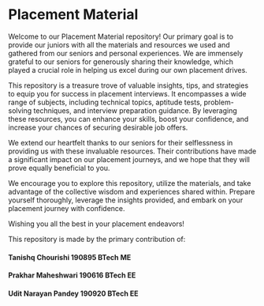 # Placement Material

Welcome to our Placement Material repository! Our primary goal is to provide our juniors with all the materials and resources we used and gathered from our seniors and personal experiences. We are immensely grateful to our seniors for generously sharing their knowledge, which played a crucial role in helping us excel during our own placement drives.

This repository is a treasure trove of valuable insights, tips, and strategies to equip you for success in placement interviews. It encompasses a wide range of subjects, including technical topics, aptitude tests, problem-solving techniques, and interview preparation guidance. By leveraging these resources, you can enhance your skills, boost your confidence, and increase your chances of securing desirable job offers.

We extend our heartfelt thanks to our seniors for their selflessness in providing us with these invaluable resources. Their contributions have made a significant impact on our placement journeys, and we hope that they will prove equally beneficial to you.

We encourage you to explore this repository, utilize the materials, and take advantage of the collective wisdom and experiences shared within. Prepare yourself thoroughly, leverage the insights provided, and embark on your placement journey with confidence.

Wishing you all the best in your placement endeavors!

This repository is made by the primary contribution of:
#### Tanishq Chourishi 190895 BTech ME 
#### Prakhar Maheshwari 190616 BTech EE
#### Udit Narayan Pandey 190920 BTech EE
